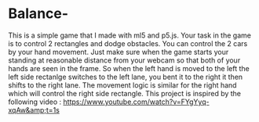 # Balance-
This is a simple game that I made with ml5 and p5.js. 
Your task in the game is to control 2 rectangles and dodge obstacles. You can control the 2 cars by your hand movement. Just make sure when the game starts your 
standing at reasonable distance from your webcam so that both of your hands are seen in the frame. So when the left hand is moved to the left the left side rectanlge switches to the left lane, you bent it to the right it then shifts to the right lane. The movement logic is similar for the right hand which will control the right side rectangle.
This project is inspired by the following video : https://www.youtube.com/watch?v=FYgYyq-xqAw&amp;t=1s
